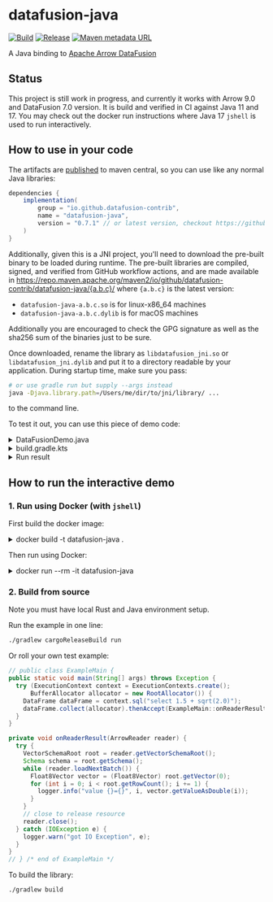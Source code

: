 # datafusion-java

[![Build](https://github.com/datafusion-contrib/datafusion-java/actions/workflows/build.yml/badge.svg)](https://github.com/datafusion-contrib/datafusion-java/actions/workflows/build.yml)
[![Release](https://github.com/datafusion-contrib/datafusion-java/actions/workflows/release.yml/badge.svg)](https://github.com/datafusion-contrib/datafusion-java/actions/workflows/release.yml)
[![Maven metadata URL](https://img.shields.io/maven-metadata/v?metadataUrl=https%3A%2F%2Frepo.maven.apache.org%2Fmaven2%2Fio%2Fgithub%2Fdatafusion-contrib%2Fdatafusion-java%2Fmaven-metadata.xml)](https://repo.maven.apache.org/maven2/io/github/datafusion-contrib/datafusion-java/)

A Java binding to [Apache Arrow DataFusion][1]

## Status

This project is still work in progress, and currently it works with Arrow 9.0 and DataFusion 7.0 version.
It is build and verified in CI against Java 11 and 17. You may check out the docker run instructions
where Java 17 `jshell` is used to run interactively.

## How to use in your code

The artifacts are [published][1] to maven central, so you can use like any normal Java libraries:

```groovy
dependencies {
    implementation(
        group = "io.github.datafusion-contrib",
        name = "datafusion-java",
        version = "0.7.1" // or latest version, checkout https://github.com/datafusion-contrib/datafusion-java/releases
    )
}
```

Additionally, given this is a JNI project, you'll need to download the pre-built binary to be loaded during runtime. The pre-built libraries are compiled, signed, and verified from GitHub workflow actions, and are made available in https://repo.maven.apache.org/maven2/io/github/datafusion-contrib/datafusion-java/{a.b.c}/ where `{a.b.c}` is the latest version:

- `datafusion-java-a.b.c.so` is for linux-x86_64 machines
- `datafusion-java-a.b.c.dylib` is for macOS machines

Additionally you are encouraged to check the GPG signature as well as the sha256 sum of the binaries just to be sure.

Once downloaded, rename the library as `libdatafusion_jni.so` or `libdatafusion_jni.dylib` and put it to a directory readable by your application. During startup time, make sure you pass:

```bash
# or use gradle run but supply --args instead
java -Djava.library.path=/Users/me/dir/to/jni/library/ ...
```

to the command line.

To test it out, you can use this piece of demo code:

<details>
<summary>DataFusionDemo.java</summary>

```java
package com.me;

import org.apache.arrow.datafusion.DataFrame;
import org.apache.arrow.datafusion.ExecutionContext;
import org.apache.arrow.datafusion.ExecutionContexts;

public class DataFusionDemo {

    public static void main(String[] args) throws Exception {
        try (ExecutionContext executionContext = ExecutionContexts.create()) {
            executionContext.sql("select sqrt(65536)").thenCompose(DataFrame::show).join();
        }
    }
}
```

</details>

<details>
<summary>build.gradle.kts</summary>

```kotlin
plugins {
  java
  application
}

repositories {
  mavenCentral()
  google()
}

tasks {
  application {
    mainClass.set("com.me.DataFusionDemo")
    applicationDefaultJvmArgs += "-Djava.library.path=/Users/me/libraries/"
  }
}

dependencies {
  implementation(
    group = "io.github.datafusion-contrib",
    name = "datafusion-java",
    version = "0.7.1"
  )
}

```

</details>

<details>
<summary>Run result</summary>

```

$ ./gradlew run
...
> Task :compileKotlin UP-TO-DATE
> Task :compileJava UP-TO-DATE
> Task :processResources NO-SOURCE
> Task :classes UP-TO-DATE

> Task :run
successfully created tokio runtime
+--------------------+
| sqrt(Int64(65536)) |
+--------------------+
| 256                |
+--------------------+
successfully shutdown tokio runtime

BUILD SUCCESSFUL in 2s
3 actionable tasks: 1 executed, 2 up-to-date
16:43:34: Execution finished 'run'.


```

</details>

## How to run the interactive demo

### 1. Run using Docker (with `jshell`)

First build the docker image:

<details>
<summary>docker build -t datafusion-java .</summary>

```text
❯ docker build -t datafusion-java .
[+] Building 3.6s (24/24) FINISHED
 => [internal] load build definition from Dockerfile                                                                 0.0s
 => => transferring dockerfile: 37B                                                                                  0.0s
 => [internal] load .dockerignore                                                                                    0.0s
 => => transferring context: 34B                                                                                     0.0s
 => [internal] load metadata for docker.io/library/openjdk:11-jdk-slim-bullseye                                      3.3s
 => [internal] load metadata for docker.io/library/debian:bullseye                                                   1.5s
 => [internal] load metadata for docker.io/library/openjdk:11-jdk-bullseye                                           0.0s
 => [internal] load build context                                                                                    0.1s
 => => transferring context: 599.56kB                                                                                0.1s
 => [rust-builder 1/6] FROM docker.io/library/debian:bullseye@sha256:2906804d2a64e8a13a434a1a127fe3f6a28bf7cf3696be  0.0s
 => [java-builder 1/7] FROM docker.io/library/openjdk:11-jdk-bullseye                                                0.0s
 => [stage-2 1/4] FROM docker.io/library/openjdk:11-jdk-slim-bullseye@sha256:5d1529573ab358fd46b823459bae966ca763ed  0.0s
 => CACHED [stage-2 2/4] WORKDIR /usr/opt/datafusion-java                                                            0.0s
 => CACHED [rust-builder 2/6] RUN apt-get update &&   apt-get -y install curl gcc &&   rm -rf /var/lib/apt/lists/*   0.0s
 => CACHED [rust-builder 3/6] RUN curl --proto '=https' --tlsv1.2 -sSf https://sh.rustup.rs | sh -s -- -y            0.0s
 => CACHED [rust-builder 4/6] COPY datafusion-jni /usr/opt/datafusion-jni                                            0.0s
 => CACHED [rust-builder 5/6] WORKDIR /usr/opt/datafusion-jni                                                        0.0s
 => CACHED [rust-builder 6/6] RUN cargo build --release                                                              0.0s
 => CACHED [stage-2 3/4] COPY --from=rust-builder /usr/opt/datafusion-jni/target/release/libdatafusion_jni.so ./     0.0s
 => CACHED [java-builder 2/7] WORKDIR /usr/opt/datafusion-java                                                       0.0s
 => CACHED [java-builder 3/7] COPY build.gradle settings.gradle gradlew ./                                           0.0s
 => CACHED [java-builder 4/7] COPY gradle gradle                                                                     0.0s
 => CACHED [java-builder 5/7] RUN ./gradlew --version                                                                0.0s
 => CACHED [java-builder 6/7] COPY . .                                                                               0.0s
 => CACHED [java-builder 7/7] RUN ./gradlew installDist                                                              0.0s
 => CACHED [stage-2 4/4] COPY --from=java-builder /usr/opt/datafusion-java/datafusion-examples/build/install/datafu  0.0s
 => exporting to image                                                                                               0.0s
 => => exporting layers                                                                                              0.0s
 => => writing image sha256:eea330a6e9e2be4ac855ed31bdd1c81d52cd5e102e9fadce18ebed7e4104e87e                         0.0s
 => => naming to docker.io/library/datafusion-java                                                                   0.0s
```

</details>

Then run using Docker:

<details>
<summary>docker run --rm -it datafusion-java</summary>

```text
Dec 27, 2021 2:52:22 AM java.util.prefs.FileSystemPreferences$1 run
INFO: Created user preferences directory.
|  Welcome to JShell -- Version 11.0.13
|  For an introduction type: /help intro

jshell> import org.apache.arrow.datafusion.*

jshell> var context = ExecutionContexts.create()
context ==> org.apache.arrow.datafusion.DefaultExecutionContext@4229bb3f

jshell> var df = context.sql("select 1.1 + cos(2.0)").join()
df ==> org.apache.arrow.datafusion.DefaultDataFrame@1a18644

jshell> import org.apache.arrow.memory.*

jshell> var allocator = new RootAllocator()
SLF4J: Failed to load class "org.slf4j.impl.StaticLoggerBinder".
SLF4J: Defaulting to no-operation (NOP) logger implementation
SLF4J: See http://www.slf4j.org/codes.html#StaticLoggerBinder for further details.
allocator ==> Allocator(ROOT) 0/0/0/9223372036854775807 (res/actual/peak/limit)


jshell> var r = df.collect(allocator).join()
02:52:46.882 [main] INFO  org.apache.arrow.datafusion.DefaultDataFrame - successfully completed with arr length=538
r ==> org.apache.arrow.vector.ipc.ArrowFileReader@5167f57d

jshell> var root = r.getVectorSchemaRoot()
root ==> org.apache.arrow.vector.VectorSchemaRoot@4264b240

jshell> r.loadNextBatch()
$8 ==> true

jshell> var v = root.getVector(0)
v ==> [0.6838531634528577]
```

</details>

### 2. Build from source

Note you must have local Rust and Java environment setup.

Run the example in one line:

```bash
./gradlew cargoReleaseBuild run
```

Or roll your own test example:

```java
// public class ExampleMain {
public static void main(String[] args) throws Exception {
  try (ExecutionContext context = ExecutionContexts.create();
      BufferAllocator allocator = new RootAllocator()) {
    DataFrame dataFrame = context.sql("select 1.5 + sqrt(2.0)");
    dataFrame.collect(allocator).thenAccept(ExampleMain::onReaderResult);
  }
}

private void onReaderResult(ArrowReader reader) {
  try {
    VectorSchemaRoot root = reader.getVectorSchemaRoot();
    Schema schema = root.getSchema();
    while (reader.loadNextBatch()) {
      Float8Vector vector = (Float8Vector) root.getVector(0);
      for (int i = 0; i < root.getRowCount(); i += 1) {
        logger.info("value {}={}", i, vector.getValueAsDouble(i));
      }
    }
    // close to release resource
    reader.close();
  } catch (IOException e) {
    logger.warn("got IO Exception", e);
  }
}
// } /* end of ExampleMain */
```

To build the library:

```bash
./gradlew build
```

[1]: https://github.com/apache/arrow-datafusion
[2]: https://repo.maven.apache.org/maven2/io/github/datafusion-contrib/datafusion-java/
